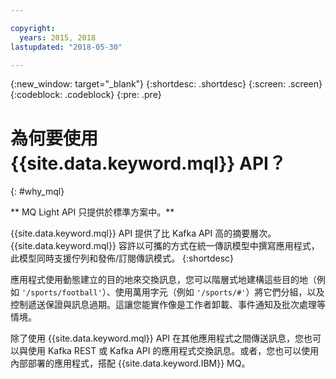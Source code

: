 ```yaml
---

copyright:
  years: 2015, 2018
lastupdated: "2018-05-30"

---
```


{:new_window: target="_blank"}
{:shortdesc: .shortdesc}
{:screen: .screen}
{:codeblock: .codeblock}
{:pre: .pre}

# 為何要使用 {{site.data.keyword.mql}} API？
{: #why_mql}

** MQ Light API 只提供於標準方案中。**
<br/>

{{site.data.keyword.mql}} API 提供了比 Kafka API 高的摘要層次。{{site.data.keyword.mql}} 容許以可攜的方式在統一傳訊模型中撰寫應用程式，此模型同時支援佇列和發佈/訂閱傳訊模式。
{:shortdesc}

應用程式使用動態建立的目的地來交換訊息，您可以階層式地建構這些目的地（例如 <code>'/sports/football'</code>）、使用萬用字元（例如 <code>'/sports/#'</code>）將它們分組，以及控制遞送保證與訊息過期。這讓您能實作像是工作者卸載、事件通知及批次處理等情境。

除了使用 {{site.data.keyword.mql}} API 在其他應用程式之間傳送訊息，您也可以與使用 Kafka REST 或 Kafka API 的應用程式交換訊息。或者，您也可以使用內部部署的應用程式，搭配 {{site.data.keyword.IBM}} MQ。

